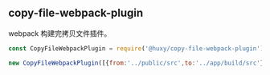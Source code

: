 ## copy-file-webpack-plugin

webpack 构建完拷贝文件插件。

```js
const CopyFileWebpackPlugin = require('@huxy/copy-file-webpack-plugin');

new CopyFileWebpackPlugin([{from:'../public/src',to:'../app/build/src'}]),

```
